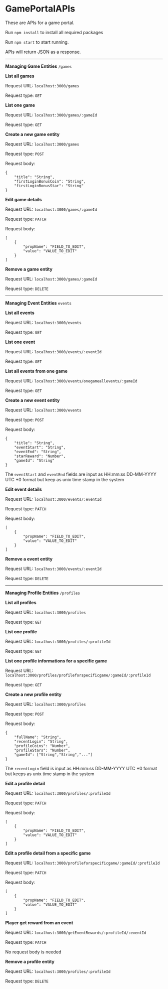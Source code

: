# GamePortalAPIs

These are APIs for a game portal.

Run `npm install` to install all required packages

Run `npm start` to start running.

APIs will return JSON as a response.

---

**Managing Game Entities** `/games`

**List all games**

Request URL: `localhost:3000/games`

Request type: `GET`

**List one game**

Request URL: `localhost:3000/games/:gameId`

Request type: `GET`

**Create a new game entity**

Request URL: `localhost:3000/games`

Request type: `POST`

Request body:
```
{
    "title": "String",
    "firstLoginBonusCoin": "String",
    "firstLoginBonusStar": "String"
}
```

**Edit game details**

Request URL: `localhost:3000/games/:gameId`

Request type: `PATCH`

Request body:
```
[
    {
        "propName": "FIELD_TO_EDIT",
        "value": "VALUE_TO_EDIT"
    }
]
```

**Remove a game entity**

Request URL: `localhost:3000/games/:gameId`

Request type: `DELETE`

---

**Managing Event Entities** `events`

**List all events**

Request URL: `localhost:3000/events`

Request type: `GET`

**List one event**

Request URL: `localhost:3000/events/:eventId`

Request type: `GET`

**List all events from one game**

Request URL: `localhost:3000/events/onegameallevents/:gameId`

Request type: `GET`

**Create a new event entity**

Request URL: `localhost:3000/events`

Request type: `POST`

Request body:
```
{
    "title": "String",
    "eventStart": "String",
    "eventEnd": "String",
    "starReward": "Number",
    "gameId": "String"
}
```
The `eventStart` and `eventEnd` fields are input as HH:mm:ss DD-MM-YYYY UTC +0 format but keep as unix time stamp in the system

**Edit event details**

Request URL: `localhost:3000/events/:eventId`

Request type: `PATCH`

Request body:
```
[
    {
        "propName": "FIELD_TO_EDIT",
        "value": "VALUE_TO_EDIT"
    }
]
```

**Remove a event entity**

Request URL: `localhost:3000/events/:eventId`

Request type: `DELETE`

---

**Managing Profile Entities** `/profiles`

**List all profiles**

Request URL: `localhost:3000/profiles`

Request type: `GET`

**List one profile**

Request URL: `localhost:3000/profiles/:profileId`

Request type: `GET`

**List one profile informations for a specific game**

Request URL: `localhost:3000/profiles/profileforspecificgame/:gameId/:profileId`

Request type: `GET`

**Create a new profile entity**

Request URL: `localhost:3000/profiles`

Request type: `POST`

Request body:
```
{
    "fullName": "String",
    "recentLogin": "String", 
    "profileCoins": "Number",
    "profileStars": "Number",
    "gameId": ["String","String","..."]
}
```
The `recentLogin` field is input as HH:mm:ss DD-MM-YYYY UTC +0 format but keeps as unix time stamp in the system


**Edit a profile detail**

Request URL: `localhost:3000/profiles/:profileId`

Request type: `PATCH`

Request body:
```
[
    {
        "propName": "FIELD_TO_EDIT",
        "value": "VALUE_TO_EDIT"
    }
]
```

**Edit a profile detail from a specific game**

Request URL: `localhost:3000/profileforspecificgame/:gameId/:profileId`

Request type: `PATCH`

Request body:
```
[
    {
        "propName": "FIELD_TO_EDIT",
        "value": "VALUE_TO_EDIT"
    }
]
```

**Player get reward from an event**

Request URL: `localhost:3000/getEventRewards/:profileId/:eventId`

Request type: `PATCH`

No request body is needed

**Remove a profile entity**

Request URL: `localhost:3000/profiles/:profileId`

Request type: `DELETE`
